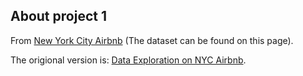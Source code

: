 ## About project 1

From [New York City Airbnb](https://www.kaggle.com/datasets/dgomonov/new-york-city-airbnb-open-data) (The dataset can be found on this page). 

The origional version is: [Data Exploration on NYC Airbnb](https://www.kaggle.com/code/dgomonov/data-exploration-on-nyc-airbnb).
